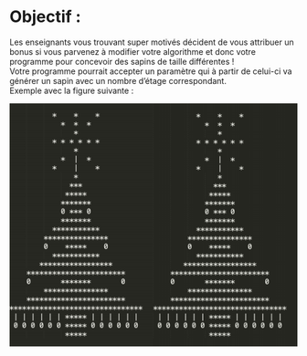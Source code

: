 # Objectif :
Les enseignants vous trouvant super motivés décident de vous attribuer un bonus si vous parvenez à modifier votre algorithme et donc votre programme pour concevoir des sapins
de taille différentes !  
Votre programme pourrait accepter un paramètre qui à partir de celui-ci va générer un sapin avec un nombre d’étage correspondant.  
Exemple avec la figure suivante :

![Image Bonus 1](https://github.com/ThomasSEGALEN/ChristmasTree/blob/main/Bonus%202/Bonus2.PNG)
